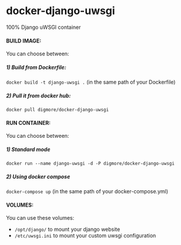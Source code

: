 # docker-django-uwsgi

100% Django uWSGI container

#### BUILD IMAGE:

You can choose between:

##### 1) Build from Dockerfile:

` docker build -t django-uwsgi . ` (in the same path of your Dockerfile)

##### 2) Pull it from docker hub:

` docker pull digmore/docker-django-uwsgi `

#### RUN CONTAINER:

You can choose between:

##### 1) Standard mode

` docker run --name django-uwsgi -d -P digmore/docker-django-uwsgi `

##### 2) Using docker compose

` docker-compose up ` (in the same path of your docker-compose.yml)

#### VOLUMES:

You can use these volumes:

- ` /opt/django/ ` to mount your django website
- ` /etc/uwsgi.ini ` to mount your custom uwsgi configuration

